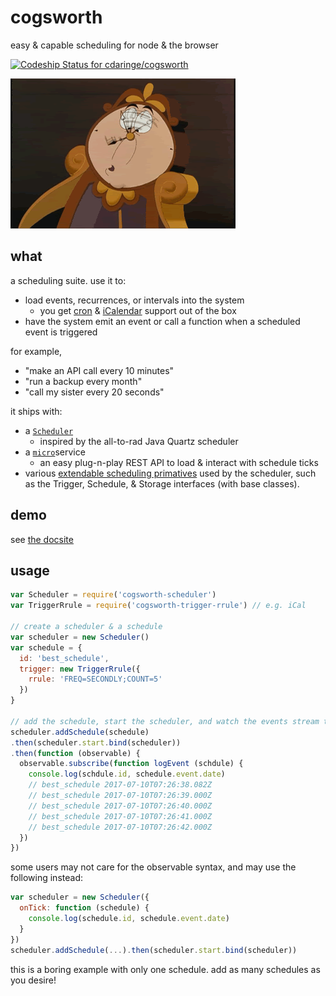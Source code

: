 # cogsworth

easy &amp; capable scheduling for node &amp; the browser

[ ![Codeship Status for cdaringe/cogsworth](https://app.codeship.com/projects/e6cd4ce0-4bd1-0135-2de1-02fedcef81c5/status?branch=master)](https://app.codeship.com/projects/232848)

<img src="https://github.com/cdaringe/cogsworth/blob/master/img/cogsworth.gif?raw=true" alt="cogsworth" />

## what

a scheduling suite.  use it to:

- load events, recurrences, or intervals into the system
  - you get [cron](https://en.wikipedia.org/wiki/Cron) & [iCalendar](https://icalendar.org/) support out of the box
- have the system emit an event or call a function when a scheduled event is triggered

for example,

- "make an API call every 10 minutes"
- "run a backup every month"
- "call my sister every 20 seconds"

it ships with:

- a [`Scheduler`](https://github.com/cdaringe/cogsworth/tree/master/packages/scheduler)
  - inspired by the all-to-rad Java Quartz scheduler
- a [`micro`](https://github.com/cdaringe/cogsworth/tree/master/packages/micro)service
  - an easy plug-n-play REST API to load & interact with schedule ticks
- various [extendable scheduling primatives](https://github.com/cdaringe/cogsworth/tree/master/packages) used by the scheduler, such as the Trigger, Schedule, & Storage interfaces (with base classes).

## demo

see [the docsite](https://cdaringe.github.io/cogsworth)

## usage

```javascript
var Scheduler = require('cogsworth-scheduler')
var TriggerRrule = require('cogsworth-trigger-rrule') // e.g. iCal

// create a scheduler & a schedule
var scheduler = new Scheduler()
var schedule = {
  id: 'best_schedule',
  trigger: new TriggerRrule({
    rrule: 'FREQ=SECONDLY;COUNT=5'
  })
}

// add the schedule, start the scheduler, and watch the events stream thru
scheduler.addSchedule(schedule)
.then(scheduler.start.bind(scheduler))
.then(function (observable) {
  observable.subscribe(function logEvent (schdule) {
    console.log(schdule.id, schedule.event.date)
    // best_schedule 2017-07-10T07:26:38.082Z
    // best_schedule 2017-07-10T07:26:39.000Z
    // best_schedule 2017-07-10T07:26:40.000Z
    // best_schedule 2017-07-10T07:26:41.000Z
    // best_schedule 2017-07-10T07:26:42.000Z
  })
})
```

some users may not care for the observable syntax, and may use the following instead:

```js
var scheduler = new Scheduler({
  onTick: function (schedule) {
    console.log(schedule.id, schedule.event.date)
  }
})
scheduler.addSchedule(...).then(scheduler.start.bind(scheduler))
```

this is a boring example with only one schedule.  add as many schedules as you desire!

